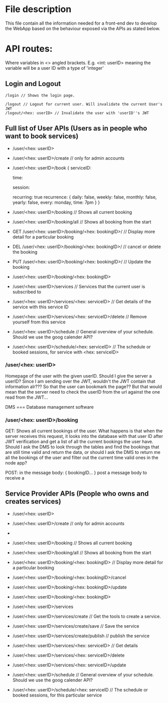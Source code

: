 # File description
This file contain all the information needed for a front-end dev to develop the WebApp based
on the behaviour exposed via the APIs as stated below.

# API routes:
Where variables in <> angled brackets. E.g.
<int: userID>
meaning the variable will be a user ID with a type of 'integer'


## Login and Logout
```url
/login // Shows the login page.
```


```url
/logout // Logout for current user. Will invalidate the current User's JWT
/logout/<hex: userID> // Invalidate the user with 'userID''s JWT
```

## Full list of User APIs	(Users as in people who want to book services)
- /user/<hex: userID>
- /user/<hex: userID>/create	// only for admin accounts
- /user/<hex: userID>/book {
	serviceID:
	
	time:
	
	session:

	recurring: true
	recurrence: {
		daily: false,
		weekly: false,
		monthly: false,
		yearly: false,
		every: monday,
		time: 7pm
	}
}


- /user/<hex: userID>/booking	// Shows all current booking
- /user/<hex: userID>/booking/all	// Shows all booking from the start
- GET /user/<hex: userID>/booking/<hex: bookingID>/	// Display more detail for a particular booking
- DEL /user/<hex: userID>/booking/<hex: bookingID>/	// cancel or delete the booking
- PUT /user/<hex: userID>/booking/<hex: bookingID>/	// Update the booking
- /user/<hex: userID>/booking/<hex: bookingID>

- /user/<hex: userID>/services // Services that the current user is subscribed to
- /user/<hex: userID>/services/<hex: serviceID>	// Get details of the service with this service ID
- /user/<hex: userID>/services/<hex: serviceID>/delete  // Remove yourself from this service

- /user/<hex: userID>/schedule	// General overview of your schedule. Should we use the goog calender API?
- /user/<hex: userID>/schedule/<hex: serviceID> // The schedule or booked sessions, for service with <hex: serviceID>



### /user/<hex: userID>
Homepage of the user with the given userID.
Should I give the server a userID? Since I am sending over the JWT, wouldn't the JWT contain that information alr???
So that the user can bookmark the page?? But that would mean that the server need to check the userID from the url
against the one read from the JWT...


DMS === Database management software

### /user/<hex: userID>/booking
GET:
Shows all current bookings of the user.
What happens is that when the server receives this request, it looks into the database with that user ID after JWT verification and get a list of all the current bookings the user have.
Should I ask the DMS to look through the tables and find the bookings that are still time valid and return the data, or should I ask the DMS to return me all the bookings of the user and filter out the current time valid ones in the node app?

POST:
in the message body: {
	bookingID...
}
post a message body to receive a 









## Service Provider APIs	(People who owns and creates services)
- /user/<hex: userID>
- /user/<hex: userID>/create	// only for admin accounts
- 
- /user/<hex: userID>/booking	// Shows all current booking
- /user/<hex: userID>/booking/all	// Shows all booking from the start
- /user/<hex: userID>/booking/<hex: bookingID>	// Display more detail for a particular booking
- /user/<hex: userID>/booking/<hex: bookingID>/cancel
- /user/<hex: userID>/booking/<hex: bookingID>/update
- /user/<hex: userID>/booking/<hex: bookingID>

- /user/<hex: userID>/services

- /user/<hex: userID>/services/create	// Get the tools to create a service.
- /user/<hex: userID>/services/create/save	// Save the service
- /user/<hex: userID>/services/create/publish	// publish the service

- /user/<hex: userID>/services/<hex: serviceID>	// Get details
- /user/<hex: userID>/services/<hex: serviceID>/delete
- /user/<hex: userID>/services/<hex: serviceID>/update

- /user/<hex: userID>/schedule	// General overview of your schedule. Should we use the goog calender API?
- /user/<hex: userID>/schedule/<hex: serviceID // The schedule or booked sessions, for this particular service




```js
```





```js
```
